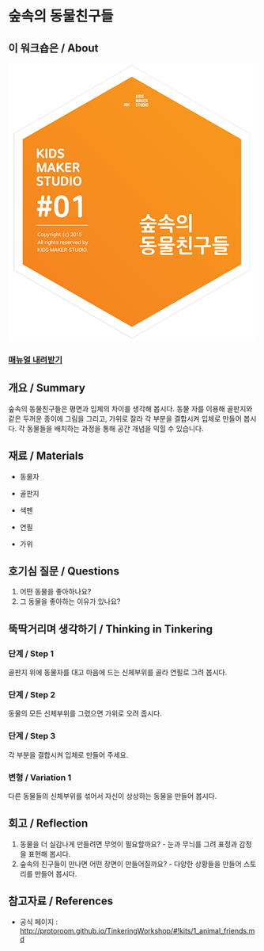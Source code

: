 # 숲속의 동물친구들

## 이 워크숍은 / About
![Sketch Image](images/animal_friends_top.png)

### [매뉴얼 내려받기](pdf/1_animal_friends.pdf)

## 개요 / Summary
숲속의 동물친구들은 평면과 입체의 차이를 생각해 봅시다. 동물 자를 이용해 골판지와 같은 두꺼운 종이에 그림을 그리고, 가위로 잘라 각 부분을 결합시켜 입체로 만들어 봅시다. 각 동물들을 배치하는 과정을 통해 공간 개념을 익힐 수 있습니다.


## 재료 / Materials

 * 동물자
 * 골판지
 * 색펜
 * 연필
 

 * 가위


## 호기심 질문 / Questions

 1. 어떤 동물을 좋아하나요?
 1. 그 동물을 좋아하는 이유가 있나요?


## 뚝딱거리며 생각하기 / Thinking in Tinkering

### 단계 / Step 1
골판지 위에 동물자를 대고 마음에 드는 신체부위를 골라 연필로 그려 봅시다.

### 단계 / Step 2
동물의 모든 신체부위를 그렸으면 가위로 오려 줍시다.

### 단계 / Step 3
각 부분을 결합시켜 입체로 만들어 주세요.

### 변형 / Variation 1
다른 동물들의 신체부위를 섞어서 자신이 상상하는 동물을 만들어 봅시다.



## 회고 / Reflection

 1. 동물을 더 실감나게 만들려면 무엇이 필요할까요? - 눈과 무늬를 그려 표정과 감정을 표현해 봅시다.
 1. 숲속의 친구들이 만나면 어떤 장면이 만들어질까요? - 다양한 상황들을 만들어 스토리를 만들어 봅시다.

## 참고자료 / References
 * 공식 페이지 : http://protoroom.github.io/TinkeringWorkshop/#!kits/1_animal_friends.md

